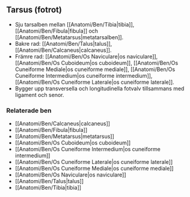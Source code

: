 ## Tarsus (fotrot)

- Sju tarsalben mellan [[Anatomi/Ben/Tibia|tibia]], [[Anatomi/Ben/Fibula|fibula]] och [[Anatomi/Ben/Metatarsus|metatarsalben]].  
- Bakre rad: [[Anatomi/Ben/Talus|talus]], [[Anatomi/Ben/Calcaneus|calcaneus]].  
- Främre rad: [[Anatomi/Ben/Os Naviculare|os naviculare]], [[Anatomi/Ben/Os Cuboideum|os cuboideum]], [[Anatomi/Ben/Os Cuneiforme Mediale|os cuneiforme mediale]], [[Anatomi/Ben/Os Cuneiforme Intermedium|os cuneiforme intermedium]], [[Anatomi/Ben/Os Cuneiforme Laterale|os cuneiforme laterale]].  
- Bygger upp transversella och longitudinella fotvalv tillsammans med ligament och senor.

### Relaterade ben
- [[Anatomi/Ben/Calcaneus|calcaneus]]
- [[Anatomi/Ben/Fibula|fibula]]
- [[Anatomi/Ben/Metatarsus|metatarsus]]
- [[Anatomi/Ben/Os Cuboideum|os cuboideum]]
- [[Anatomi/Ben/Os Cuneiforme Intermedium|os cuneiforme intermedium]]
- [[Anatomi/Ben/Os Cuneiforme Laterale|os cuneiforme laterale]]
- [[Anatomi/Ben/Os Cuneiforme Mediale|os cuneiforme mediale]]
- [[Anatomi/Ben/Os Naviculare|os naviculare]]
- [[Anatomi/Ben/Talus|talus]]
- [[Anatomi/Ben/Tibia|tibia]]
